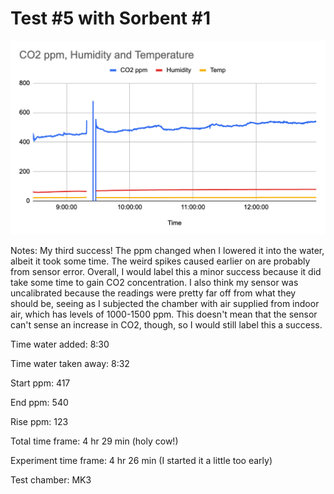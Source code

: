 # Test #5 with Sorbent #1

![](<../assets/image-7.png>)

Notes: My third success! The ppm changed when I lowered it into the water, albeit it took some time. The weird spikes caused earlier on are probably from sensor error. Overall, I would label this a minor success because it did take some time to gain CO2 concentration. I also think my sensor was uncalibrated because the readings were pretty far off from what they should be, seeing as I subjected the chamber with air supplied from indoor air, which has levels of 1000-1500 ppm. This doesn't mean that the sensor can't sense an increase in CO2, though, so I would still label this a success.&#x20;

Time water added: 8:30

Time water taken away: 8:32

Start ppm: 417

End ppm: 540

Rise ppm: 123

Total time frame: 4 hr 29 min (holy cow!)

Experiment time frame: 4 hr 26 min (I started it a little too early)

Test chamber: MK3
